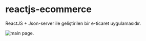# reactjs-ecommerce

ReactJS + Json-server ile geliştirilen bir e-ticaret uygulamasıdır. 

![main page.](/pic.png "This is a sample image.")
